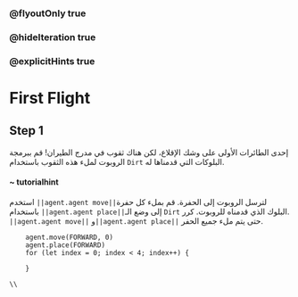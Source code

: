 ### @flyoutOnly true
### @hideIteration true
### @explicitHints true

# First Flight

## Step 1
إحدى الطائرات الأولى على وشك الإقلاع، لكن هناك ثقوب في مدرج الطيران! قم ببرمجة الروبوت لملء هذه الثقوب باستخدام `Dirt` البلوكات التي قدمناها له.

#### ~ tutorialhint  
استخدم ``||agent.agent move||``لترسل الروبوت إلى الحفرة. قم بملء كل حفرة باستخدام ``||agent.agent place||``إلى وضع الـ `Dirt` البلوك الذي قدمناه للروبوت. كرر. ``||agent.agent move||`` و``||agent.agent place||`` حتى يتم ملء جميع الحفر.

```ghost
    agent.move(FORWARD, 0)
    agent.place(FORWARD)
    for (let index = 0; index < 4; index++) {
    	
    }
```
```template
\\
```
```package
```
